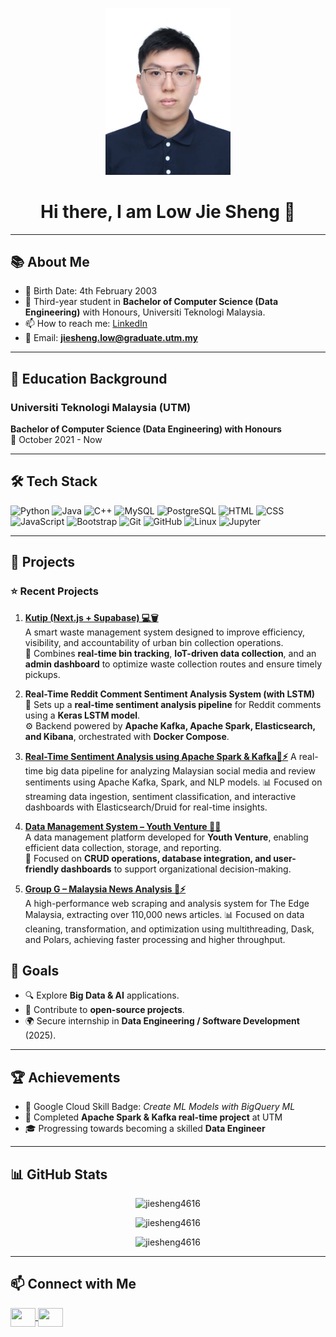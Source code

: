 <p align="center">
  <img src="6eebbf12-2af1-470b-a0d3-2db80a763164.jpg" alt="Low Jie Sheng" width="200"/>
</p>

<h1 align="center">Hi there, I am Low Jie Sheng 👋</h1>

---

## 📚 About Me

- 💬 Birth Date: 4th February 2003  
- 🌱 Third-year student in **Bachelor of Computer Science (Data Engineering)** with Honours, Universiti Teknologi Malaysia.  
- 📫 How to reach me: [LinkedIn](https://www.linkedin.com/in/low-jie-sheng-97755825b/)  
- 🤝 Email: **jiesheng.low@graduate.utm.my**

---

## 🏫 Education Background
### Universiti Teknologi Malaysia (UTM)
**Bachelor of Computer Science (Data Engineering) with Honours**  
📅 October 2021 - Now  

---

## 🛠️ Tech Stack

![Python](https://img.shields.io/badge/-Python-3776AB?logo=python&logoColor=white&style=flat)
![Java](https://img.shields.io/badge/-Java-007396?logo=java&logoColor=white&style=flat)
![C++](https://img.shields.io/badge/-C++-00599C?logo=c%2b%2b&logoColor=white&style=flat)
![MySQL](https://img.shields.io/badge/-MySQL-4479A1?logo=mysql&logoColor=white&style=flat)
![PostgreSQL](https://img.shields.io/badge/-PostgreSQL-336791?logo=postgresql&logoColor=white&style=flat)
![HTML](https://img.shields.io/badge/-HTML5-E34F26?logo=html5&logoColor=white&style=flat)
![CSS](https://img.shields.io/badge/-CSS3-1572B6?logo=css3&logoColor=white&style=flat)
![JavaScript](https://img.shields.io/badge/-JavaScript-F7DF1E?logo=javascript&logoColor=black&style=flat)
![Bootstrap](https://img.shields.io/badge/-Bootstrap-563D7C?logo=bootstrap&logoColor=white&style=flat)
![Git](https://img.shields.io/badge/-Git-F05032?logo=git&logoColor=white&style=flat)
![GitHub](https://img.shields.io/badge/-GitHub-181717?logo=github&logoColor=white&style=flat)
![Linux](https://img.shields.io/badge/-Linux-FCC624?logo=linux&logoColor=black&style=flat)
![Jupyter](https://img.shields.io/badge/-Jupyter-F37626?logo=jupyter&logoColor=white&style=flat)

---

## 🚀 Projects

### ⭐ Recent Projects
1. **[Kutip (Next.js + Supabase) 💻🗑️](https://github.com/mysarahzal/APPLICATION-DEVELOPMENT)**  
   A smart waste management system designed to improve efficiency, visibility, and accountability of urban bin collection operations.  
   🚮 Combines **real-time bin tracking**, **IoT-driven data collection**, and an **admin dashboard** to optimize waste collection routes and ensure timely pickups.  

2. **Real-Time Reddit Comment Sentiment Analysis System (with LSTM)**  
   🧠 Sets up a **real-time sentiment analysis pipeline** for Reddit comments using a **Keras LSTM model**.  
   ⚙️ Backend powered by **Apache Kafka, Apache Spark, Elasticsearch, and Kibana**, orchestrated with **Docker Compose**.  

3. **[Real-Time Sentiment Analysis using Apache Spark & Kafka💬⚡](https://github.com/drshahizan/HPDP/tree/main/2425/project/p2/GroupG)** 
   A real-time big data pipeline for analyzing Malaysian social media and review sentiments using Apache Kafka, Spark, and NLP models.
   📊 Focused on streaming data ingestion, sentiment classification, and interactive dashboards with Elasticsearch/Druid for real-time insights.

5. **[Data Management System – Youth Venture 📂🚀](https://github.com/danialharriz/groupA)**  
   A data management platform developed for **Youth Venture**, enabling efficient data collection, storage, and reporting.  
   🔑 Focused on **CRUD operations, database integration, and user-friendly dashboards** to support organizational decision-making.

6. **[Group G – Malaysia News Analysis 📰⚡](https://github.com/drshahizan/HPDP/tree/main/2425/project/p1/GroupG)**  
   A high-performance web scraping and analysis system for The Edge Malaysia, extracting over 110,000 news articles.
   📊 Focused on data cleaning, transformation, and optimization using multithreading, Dask, and Polars, achieving faster processing and higher throughput.


## 🎯 Goals

- 🔍 Explore **Big Data & AI** applications.  
- 🚀 Contribute to **open-source projects**.  
- 🌍 Secure internship in **Data Engineering / Software Development** (2025).  

---

## 🏆 Achievements

- 🏅 Google Cloud Skill Badge: *Create ML Models with BigQuery ML*  
- 📌 Completed **Apache Spark & Kafka real-time project** at UTM  
- 🎓 Progressing towards becoming a skilled **Data Engineer**  

---

## 📊 GitHub Stats

<p align="center">
  <img src="https://github-readme-stats.vercel.app/api?username=jiesheng4616&show_icons=true&locale=en" alt="jiesheng4616" />
</p>

<p align="center">
  <img src="https://github-readme-streak-stats.herokuapp.com/?user=jiesheng4616&" alt="jiesheng4616" />
</p>

<p align="center">
  <img src="https://github-readme-stats.vercel.app/api/top-langs?username=jiesheng4616&show_icons=true&locale=en&layout=compact" alt="jiesheng4616" />
</p>

---

## 📫 Connect with Me

<span>
<a href="https://www.linkedin.com/in/jiesheng4616/" target="_blank">
  <img align="center" src="https://raw.githubusercontent.com/rahuldkjain/github-profile-readme-generator/master/src/images/icons/Social/linked-in-alt.svg" height="30" width="40" />
</a>
<a href="https://github.com/jiesheng4616" target="_blank">
  <img align="center" src="https://raw.githubusercontent.com/rahuldkjain/github-profile-readme-generator/master/src/images/icons/Social/github.svg" height="30" width="40" />
</a>
</span>
